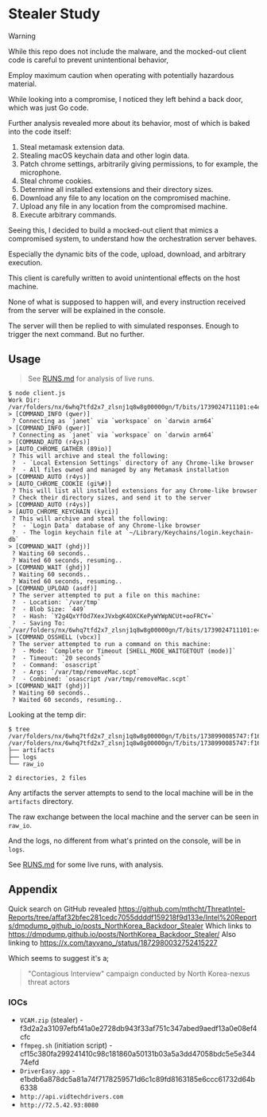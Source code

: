 # Stealer Study

> [!WARNING]
> While this repo does not include the malware, and the mocked-out client code is careful to prevent unintentional behavior,
>
> Employ maximum caution when operating with potentially hazardous material.

While looking into a compromise, I noticed they left behind a back door, which was just Go code.

Further analysis revealed more about its behavior, most of which is baked into the code itself:

1. Steal metamask extension data.
2. Stealing macOS keychain data and other login data.
3. Patch chrome settings, arbitrarily giving permissions, to for example, the microphone.
4. Steal chrome cookies.
5. Determine all installed extensions and their directory sizes.
6. Download any file to any location on the compromised machine.
7. Upload any file in any location from the compromised machine.
8. Execute arbitrary commands.

Seeing this, I decided to build a mocked-out client that mimics a compromised system, to understand how the orchestration server behaves.

Especially the dynamic bits of the code, upload, download, and arbitrary execution.

This client is carefully written to avoid unintentional effects on the host machine.

None of what is supposed to happen will, and every instruction received from the server will be explained in the console.

The server will then be replied to with simulated responses. Enough to trigger the next command. But no further.

## Usage

> See [RUNS.md](RUNS.md) for analysis of live runs.

```console
$ node client.js
Work Dir: /var/folders/nx/6whq7tfd2x7_zlsnj1q8w8g00000gn/T/bits/1739024711101:e4e853ddqg2ibu4tzlyd
> [COMMAND_INFO (qwer)]
 ? Connecting as `janet` via `workspace` on `darwin arm64`
> [COMMAND_INFO (qwer)]
 ? Connecting as `janet` via `workspace` on `darwin arm64`
> [COMMAND_AUTO (r4ys)]
> [AUTO_CHROME_GATHER (89io)]
 ? This will archive and steal the following:
 ?  - `Local Extension Settings` directory of any Chrome-like browser
 ?  - All files owned and managed by any Metamask installation
> [COMMAND_AUTO (r4ys)]
> [AUTO_CHROME_COOKIE (gi%#)]
 ? This will list all installed extensions for any Chrome-like browser
 ? Check their directory sizes, and send it to the server
> [COMMAND_AUTO (r4ys)]
> [AUTO_CHROME_KEYCHAIN (kyci)]
 ? This will archive and steal the following:
 ?  - `Login Data` database of any Chrome-like browser
 ?  - The login keychain file at `~/Library/Keychains/login.keychain-db`
> [COMMAND_WAIT (ghdj)]
 ? Waiting 60 seconds..
 ? Waited 60 seconds, resuming..
> [COMMAND_WAIT (ghdj)]
 ? Waiting 60 seconds..
 ? Waited 60 seconds, resuming..
> [COMMAND_UPLOAD (asdf)]
 ? The server attempted to put a file on this machine:
 ?  - Location: `/var/tmp`
 ?  - Blob Size: `449`
 ?  - Hash: `Y2g4QxYfOd7XexJVxbgK4OXCKePyWYWpNCUt+ooFRCY=`
 ?  - Saving To: `/var/folders/nx/6whq7tfd2x7_zlsnj1q8w8g00000gn/T/bits/1739024711101:e4e853ddqg2ibu4tzlyd/artifacts/a220fa9a18f85b2c2384`
> [COMMAND_OSSHELL (vbcx)]
 ? The server attempted to run a command on this machine:
 ?  - Mode: `Complete or Timeout [SHELL_MODE_WAITGETOUT (mode)]`
 ?  - Timeout: `20 seconds`
 ?  - Command: `osascript`
 ?  - Args: `/var/tmp/removeMac.scpt`
 ?  - Combined: `osascript /var/tmp/removeMac.scpt`
> [COMMAND_WAIT (ghdj)]
 ? Waiting 60 seconds..
 ? Waited 60 seconds, resuming..
```

Looking at the temp dir:

```console
$ tree /var/folders/nx/6whq7tfd2x7_zlsnj1q8w8g00000gn/T/bits/1738990085747:f1665684MyzFhC9suQL4
/var/folders/nx/6whq7tfd2x7_zlsnj1q8w8g00000gn/T/bits/1738990085747:f1665684MyzFhC9suQL4
├── artifacts
├── logs
└── raw_io

2 directories, 2 files
```

Any artifacts the server attempts to send to the local machine will be in the `artifacts` directory.

The raw exchange between the local machine and the server can be seen in `raw_io`.

And the logs, no different from what's printed on the console, will be in `logs`.

See [RUNS.md](RUNS.md) for some live runs, with analysis.

## Appendix

Quick search on GitHub revealed https://github.com/mthcht/ThreatIntel-Reports/tree/affaf32bfec281cedc7055ddddf159218f9d133e/Intel%20Reports/dmpdump_github_io/posts_NorthKorea_Backdoor_Stealer
Which links to https://dmpdump.github.io/posts/NorthKorea_Backdoor_Stealer/
Also linking to https://x.com/tayvano_/status/1872980032752415227

Which seems to suggest it's a;

> "Contagious Interview" campaign conducted by North Korea-nexus threat actors

### IOCs

- `VCAM.zip` (stealer) - f3d2a2a31097efbf41a0e2728db943f33af751c347abed9aedf13a0e08ef4cfc
- `ffmpeg.sh` (initiation script) - cf15c380fa299241410c98c181860a50131b03a5a3dd47058bdc5e5e34474efd
- `DriverEasy.app` - e1bdb6a878dc5a81a74f7178259571d6c1c89fd8163185e6ccc61732d64b6338
- `http://api.vidtechdrivers.com`
- `http://72.5.42.93:8080`
